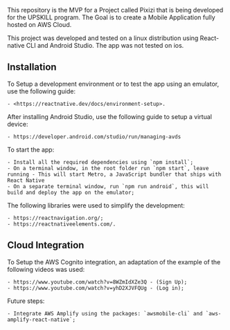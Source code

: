 
This repository is the MVP for a Project called Pixizi that is being developed for the UPSKILL program. 
The Goal is to create a Mobile Application fully hosted on AWS Cloud.

This project was developed and tested on a linux distribution using React-native CLI and Android Studio.
The app was not tested on ios.

## Installation

To Setup a development environment or to test the app using an emulator, use the following guide:

    - <https://reactnative.dev/docs/environment-setup>.

After installing Android Studio, use the following guide to setup a virtual device:

    - https://developer.android.com/studio/run/managing-avds

To start the app:

    - Install all the required dependencies using `npm install`;
    - On a terminal window, in the root folder run `npm start`, leave running - This will start Metro, a JavaScript bundler that ships with React Native
    - On a separate terminal window, run `npm run android`, this will build and deploy the app on the emulator;

The following libraries were used to simplify the development:

    - https://reactnavigation.org/;
    - https://reactnativeelements.com/.

## Cloud Integration

To Setup the AWS Cognito integration, an adaptation of the example of the following videos was used:

    - https://www.youtube.com/watch?v=8WZmIdXZe3Q - (Sign Up);
    - https://www.youtube.com/watch?v=yhD2XJVFQUg - (Log in);


Future steps:

    - Integrate AWS Amplify using the packages: `awsmobile-cli` and `aws-amplify-react-native`; 
